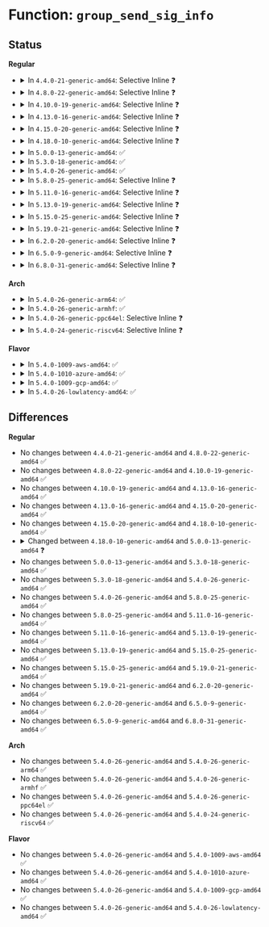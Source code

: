 # Function: <code>group_send_sig_info</code>

## Status
<b>Regular</b>
<ul>
<li>
<details>
<summary>In <code>4.4.0-21-generic-amd64</code>: Selective Inline ❓</summary>

```c
int group_send_sig_info(int sig, struct siginfo * info, struct task_struct * p)
```

```json
{
  "name": "group_send_sig_info",
  "collision_type": "Unique Global",
  "inline_type": "Selective",
  "funcs": [
    {
      "addr": 18446744071579432800,
      "name": "group_send_sig_info",
      "external": true,
      "loc": "kernel/signal.c:1254",
      "file": "kernel/signal.c",
      "inline": "not declared, inlined",
      "caller_inline": [],
      "caller_func": [
        "kernel/exit.c:do_exit",
        "kernel/signal.c:__kill_pgrp_info",
        "kernel/signal.c:kill_pid_info",
        "kernel/signal.c:SYSC_kill"
      ]
    }
  ],
  "symbols": [
    {
      "addr": 18446744071579432800,
      "name": "group_send_sig_info",
      "section": ".text",
      "bind": "STB_GLOBAL",
      "size": 60
    }
  ]
}
```
</details>
</li>
<li>
<details>
<summary>In <code>4.8.0-22-generic-amd64</code>: Selective Inline ❓</summary>

```c
int group_send_sig_info(int sig, struct siginfo * info, struct task_struct * p)
```

```json
{
  "name": "group_send_sig_info",
  "collision_type": "Unique Global",
  "inline_type": "Selective",
  "funcs": [
    {
      "addr": 18446744071579445216,
      "name": "group_send_sig_info",
      "external": true,
      "loc": "kernel/signal.c:1254",
      "file": "kernel/signal.c",
      "inline": "not declared, inlined",
      "caller_inline": [],
      "caller_func": [
        "kernel/exit.c:do_exit",
        "kernel/signal.c:SYSC_kill",
        "kernel/signal.c:kill_pid_info",
        "kernel/signal.c:__kill_pgrp_info"
      ]
    }
  ],
  "symbols": [
    {
      "addr": 18446744071579445216,
      "name": "group_send_sig_info",
      "section": ".text",
      "bind": "STB_GLOBAL",
      "size": 60
    }
  ]
}
```
</details>
</li>
<li>
<details>
<summary>In <code>4.10.0-19-generic-amd64</code>: Selective Inline ❓</summary>

```c
int group_send_sig_info(int sig, struct siginfo * info, struct task_struct * p)
```

```json
{
  "name": "group_send_sig_info",
  "collision_type": "Unique Global",
  "inline_type": "Selective",
  "funcs": [
    {
      "addr": 18446744071579465584,
      "name": "group_send_sig_info",
      "external": true,
      "loc": "kernel/signal.c:1260",
      "file": "kernel/signal.c",
      "inline": "not declared, inlined",
      "caller_inline": [],
      "caller_func": [
        "kernel/exit.c:do_exit",
        "kernel/signal.c:SYSC_kill",
        "kernel/signal.c:kill_pid_info",
        "kernel/signal.c:__kill_pgrp_info"
      ]
    }
  ],
  "symbols": [
    {
      "addr": 18446744071579465584,
      "name": "group_send_sig_info",
      "section": ".text",
      "bind": "STB_GLOBAL",
      "size": 60
    }
  ]
}
```
</details>
</li>
<li>
<details>
<summary>In <code>4.13.0-16-generic-amd64</code>: Selective Inline ❓</summary>

```c
int group_send_sig_info(int sig, struct siginfo * info, struct task_struct * p)
```

```json
{
  "name": "group_send_sig_info",
  "collision_type": "Unique Global",
  "inline_type": "Selective",
  "funcs": [
    {
      "addr": 18446744071579454096,
      "name": "group_send_sig_info",
      "external": true,
      "loc": "kernel/signal.c:1278",
      "file": "kernel/signal.c",
      "inline": "not declared, inlined",
      "caller_inline": [],
      "caller_func": [
        "kernel/exit.c:do_exit",
        "kernel/signal.c:SYSC_kill",
        "kernel/signal.c:kill_pid_info",
        "kernel/signal.c:__kill_pgrp_info"
      ]
    }
  ],
  "symbols": [
    {
      "addr": 18446744071579454096,
      "name": "group_send_sig_info",
      "section": ".text",
      "bind": "STB_GLOBAL",
      "size": 60
    }
  ]
}
```
</details>
</li>
<li>
<details>
<summary>In <code>4.15.0-20-generic-amd64</code>: Selective Inline ❓</summary>

```c
int group_send_sig_info(int sig, struct siginfo * info, struct task_struct * p)
```

```json
{
  "name": "group_send_sig_info",
  "collision_type": "Unique Global",
  "inline_type": "Selective",
  "funcs": [
    {
      "addr": 18446744071579482416,
      "name": "group_send_sig_info",
      "external": true,
      "loc": "kernel/signal.c:1279",
      "file": "kernel/signal.c",
      "inline": "not declared, inlined",
      "caller_inline": [],
      "caller_func": [
        "kernel/exit.c:do_exit",
        "kernel/signal.c:SYSC_kill",
        "kernel/signal.c:kill_pid_info",
        "kernel/signal.c:__kill_pgrp_info"
      ]
    }
  ],
  "symbols": [
    {
      "addr": 18446744071579482416,
      "name": "group_send_sig_info",
      "section": ".text",
      "bind": "STB_GLOBAL",
      "size": 60
    }
  ]
}
```
</details>
</li>
<li>
<details>
<summary>In <code>4.18.0-10-generic-amd64</code>: Selective Inline ❓</summary>

```c
int group_send_sig_info(int sig, struct siginfo * info, struct task_struct * p)
```

```json
{
  "name": "group_send_sig_info",
  "collision_type": "Unique Global",
  "inline_type": "Selective",
  "funcs": [
    {
      "addr": 18446744071579498880,
      "name": "group_send_sig_info",
      "external": true,
      "loc": "kernel/signal.c:1277",
      "file": "kernel/signal.c",
      "inline": "not declared, inlined",
      "caller_inline": [],
      "caller_func": [
        "kernel/exit.c:do_exit",
        "kernel/signal.c:__do_sys_kill",
        "kernel/signal.c:kill_pid_info",
        "kernel/signal.c:__kill_pgrp_info"
      ]
    }
  ],
  "symbols": [
    {
      "addr": 18446744071579498880,
      "name": "group_send_sig_info",
      "section": ".text",
      "bind": "STB_GLOBAL",
      "size": 67
    }
  ]
}
```
</details>
</li>
<li>
<details>
<summary>In <code>5.0.0-13-generic-amd64</code>: ✅</summary>

```c
int group_send_sig_info(int sig, struct kernel_siginfo * info, struct task_struct * p, enum pid_type type)
```

```json
{
  "name": "group_send_sig_info",
  "collision_type": "Unique Global",
  "inline_type": "No",
  "funcs": [
    {
      "addr": 18446744071579532336,
      "name": "group_send_sig_info",
      "external": true,
      "loc": "kernel/signal.c:1360",
      "file": "kernel/signal.c",
      "inline": "seen, unknown",
      "caller_inline": [],
      "caller_func": [
        "kernel/exit.c:do_exit",
        "kernel/signal.c:kill_something_info",
        "kernel/signal.c:kill_pid_info",
        "kernel/signal.c:__kill_pgrp_info",
        "kernel/pid_namespace.c:zap_pid_ns_processes"
      ]
    }
  ],
  "symbols": [
    {
      "addr": 18446744071579532336,
      "name": "group_send_sig_info",
      "section": ".text",
      "bind": "STB_GLOBAL",
      "size": 74
    }
  ]
}
```
</details>
</li>
<li>
<details>
<summary>In <code>5.3.0-18-generic-amd64</code>: ✅</summary>

```c
int group_send_sig_info(int sig, struct kernel_siginfo * info, struct task_struct * p, enum pid_type type)
```

```json
{
  "name": "group_send_sig_info",
  "collision_type": "Unique Global",
  "inline_type": "No",
  "funcs": [
    {
      "addr": 18446744071579555744,
      "name": "group_send_sig_info",
      "external": true,
      "loc": "kernel/signal.c:1398",
      "file": "kernel/signal.c",
      "inline": "seen, unknown",
      "caller_inline": [],
      "caller_func": [
        "kernel/exit.c:do_exit",
        "kernel/signal.c:kill_something_info",
        "kernel/signal.c:kill_pid_info",
        "kernel/signal.c:__kill_pgrp_info",
        "kernel/pid_namespace.c:zap_pid_ns_processes",
        "kernel/trace/bpf_trace.c:bpf_send_signal",
        "kernel/trace/bpf_trace.c:do_bpf_send_signal"
      ]
    }
  ],
  "symbols": [
    {
      "addr": 18446744071579555744,
      "name": "group_send_sig_info",
      "section": ".text",
      "bind": "STB_GLOBAL",
      "size": 80
    }
  ]
}
```
</details>
</li>
<li>
<details>
<summary>In <code>5.4.0-26-generic-amd64</code>: ✅</summary>

```c
int group_send_sig_info(int sig, struct kernel_siginfo * info, struct task_struct * p, enum pid_type type)
```

```json
{
  "name": "group_send_sig_info",
  "collision_type": "Unique Global",
  "inline_type": "No",
  "funcs": [
    {
      "addr": 18446744071579581888,
      "name": "group_send_sig_info",
      "external": true,
      "loc": "kernel/signal.c:1403",
      "file": "kernel/signal.c",
      "inline": "seen, unknown",
      "caller_inline": [],
      "caller_func": [
        "kernel/exit.c:do_exit",
        "kernel/signal.c:kill_something_info",
        "kernel/signal.c:kill_pid_info",
        "kernel/signal.c:__kill_pgrp_info",
        "kernel/pid_namespace.c:zap_pid_ns_processes",
        "kernel/trace/bpf_trace.c:bpf_send_signal",
        "kernel/trace/bpf_trace.c:do_bpf_send_signal"
      ]
    }
  ],
  "symbols": [
    {
      "addr": 18446744071579581888,
      "name": "group_send_sig_info",
      "section": ".text",
      "bind": "STB_GLOBAL",
      "size": 80
    }
  ]
}
```
</details>
</li>
<li>
<details>
<summary>In <code>5.8.0-25-generic-amd64</code>: Selective Inline ❓</summary>

```c
int group_send_sig_info(int sig, struct kernel_siginfo * info, struct task_struct * p, enum pid_type type)
```

```json
{
  "name": "group_send_sig_info",
  "collision_type": "Unique Global",
  "inline_type": "Selective",
  "funcs": [
    {
      "addr": 18446744071579620161,
      "name": "group_send_sig_info",
      "external": true,
      "loc": "kernel/signal.c:1403",
      "file": "kernel/signal.c",
      "inline": "not declared, inlined",
      "caller_inline": [
        "kernel/signal.c:kill_pid",
        "kernel/signal.c:kill_something_info",
        "kernel/signal.c:__kill_pgrp_info"
      ],
      "caller_func": [
        "kernel/exit.c:forget_original_parent",
        "kernel/pid_namespace.c:zap_pid_ns_processes",
        "kernel/trace/bpf_trace.c:bpf_send_signal_common",
        "kernel/trace/bpf_trace.c:do_bpf_send_signal"
      ]
    }
  ],
  "symbols": [
    {
      "addr": 18446744071579617440,
      "name": "group_send_sig_info",
      "section": ".text",
      "bind": "STB_GLOBAL",
      "size": 80
    }
  ]
}
```
</details>
</li>
<li>
<details>
<summary>In <code>5.11.0-16-generic-amd64</code>: Selective Inline ❓</summary>

```c
int group_send_sig_info(int sig, struct kernel_siginfo * info, struct task_struct * p, enum pid_type type)
```

```json
{
  "name": "group_send_sig_info",
  "collision_type": "Unique Global",
  "inline_type": "Selective",
  "funcs": [
    {
      "addr": 18446744071579600761,
      "name": "group_send_sig_info",
      "external": true,
      "loc": "kernel/signal.c:1404",
      "file": "kernel/signal.c",
      "inline": "not declared, inlined",
      "caller_inline": [
        "kernel/signal.c:kill_something_info",
        "kernel/signal.c:kill_pid_info",
        "kernel/signal.c:__kill_pgrp_info"
      ],
      "caller_func": [
        "kernel/exit.c:forget_original_parent",
        "kernel/pid_namespace.c:zap_pid_ns_processes",
        "kernel/trace/bpf_trace.c:bpf_send_signal_common",
        "kernel/trace/bpf_trace.c:do_bpf_send_signal"
      ]
    }
  ],
  "symbols": [
    {
      "addr": 18446744071579597712,
      "name": "group_send_sig_info",
      "section": ".text",
      "bind": "STB_GLOBAL",
      "size": 101
    }
  ]
}
```
</details>
</li>
<li>
<details>
<summary>In <code>5.13.0-19-generic-amd64</code>: Selective Inline ❓</summary>

```c
int group_send_sig_info(int sig, struct kernel_siginfo * info, struct task_struct * p, enum pid_type type)
```

```json
{
  "name": "group_send_sig_info",
  "collision_type": "Unique Global",
  "inline_type": "Selective",
  "funcs": [
    {
      "addr": 18446744071579606265,
      "name": "group_send_sig_info",
      "external": true,
      "loc": "kernel/signal.c:1406",
      "file": "kernel/signal.c",
      "inline": "not declared, inlined",
      "caller_inline": [
        "kernel/signal.c:kill_something_info",
        "kernel/signal.c:kill_pid_info",
        "kernel/signal.c:__kill_pgrp_info"
      ],
      "caller_func": [
        "kernel/exit.c:forget_original_parent",
        "kernel/pid_namespace.c:zap_pid_ns_processes",
        "kernel/trace/bpf_trace.c:bpf_send_signal_common",
        "kernel/trace/bpf_trace.c:do_bpf_send_signal"
      ]
    }
  ],
  "symbols": [
    {
      "addr": 18446744071579603184,
      "name": "group_send_sig_info",
      "section": ".text",
      "bind": "STB_GLOBAL",
      "size": 101
    }
  ]
}
```
</details>
</li>
<li>
<details>
<summary>In <code>5.15.0-25-generic-amd64</code>: Selective Inline ❓</summary>

```c
int group_send_sig_info(int sig, struct kernel_siginfo * info, struct task_struct * p, enum pid_type type)
```

```json
{
  "name": "group_send_sig_info",
  "collision_type": "Unique Global",
  "inline_type": "Selective",
  "funcs": [
    {
      "addr": 18446744071579681545,
      "name": "group_send_sig_info",
      "external": true,
      "loc": "kernel/signal.c:1432",
      "file": "kernel/signal.c",
      "inline": "not declared, inlined",
      "caller_inline": [
        "kernel/signal.c:kill_something_info",
        "kernel/signal.c:kill_pid_info",
        "kernel/signal.c:__kill_pgrp_info"
      ],
      "caller_func": [
        "kernel/exit.c:forget_original_parent",
        "kernel/pid_namespace.c:zap_pid_ns_processes",
        "kernel/trace/bpf_trace.c:bpf_send_signal_common",
        "kernel/trace/bpf_trace.c:do_bpf_send_signal"
      ]
    }
  ],
  "symbols": [
    {
      "addr": 18446744071579678336,
      "name": "group_send_sig_info",
      "section": ".text",
      "bind": "STB_GLOBAL",
      "size": 101
    }
  ]
}
```
</details>
</li>
<li>
<details>
<summary>In <code>5.19.0-21-generic-amd64</code>: Selective Inline ❓</summary>

```c
int group_send_sig_info(int sig, struct kernel_siginfo * info, struct task_struct * p, enum pid_type type)
```

```json
{
  "name": "group_send_sig_info",
  "collision_type": "Unique Global",
  "inline_type": "Selective",
  "funcs": [
    {
      "addr": 18446744071579775928,
      "name": "group_send_sig_info",
      "external": true,
      "loc": "kernel/signal.c:1433",
      "file": "kernel/signal.c",
      "inline": "not declared, inlined",
      "caller_inline": [
        "kernel/signal.c:kill_pid",
        "kernel/signal.c:kill_something_info",
        "kernel/signal.c:__kill_pgrp_info"
      ],
      "caller_func": [
        "kernel/exit.c:forget_original_parent",
        "kernel/pid_namespace.c:zap_pid_ns_processes",
        "kernel/trace/bpf_trace.c:bpf_send_signal_common",
        "kernel/trace/bpf_trace.c:do_bpf_send_signal",
        "drivers/tty/tty_io.c:__do_SAK",
        "drivers/tty/tty_io.c:__do_SAK",
        "drivers/tty/tty_io.c:__do_SAK"
      ]
    }
  ],
  "symbols": [
    {
      "addr": 18446744071579772384,
      "name": "group_send_sig_info",
      "section": ".text",
      "bind": "STB_GLOBAL",
      "size": 134
    }
  ]
}
```
</details>
</li>
<li>
<details>
<summary>In <code>6.2.0-20-generic-amd64</code>: Selective Inline ❓</summary>

```c
int group_send_sig_info(int sig, struct kernel_siginfo * info, struct task_struct * p, enum pid_type type)
```

```json
{
  "name": "group_send_sig_info",
  "collision_type": "Unique Global",
  "inline_type": "Selective",
  "funcs": [
    {
      "addr": 18446744071579908376,
      "name": "group_send_sig_info",
      "external": true,
      "loc": "kernel/signal.c:1434",
      "file": "kernel/signal.c",
      "inline": "not declared, inlined",
      "caller_inline": [
        "kernel/signal.c:kill_pid",
        "kernel/signal.c:kill_something_info",
        "kernel/signal.c:__kill_pgrp_info"
      ],
      "caller_func": [
        "kernel/exit.c:forget_original_parent",
        "kernel/pid_namespace.c:zap_pid_ns_processes",
        "kernel/trace/bpf_trace.c:bpf_send_signal_common",
        "kernel/trace/bpf_trace.c:do_bpf_send_signal",
        "drivers/tty/tty_io.c:__do_SAK",
        "drivers/tty/tty_io.c:__do_SAK",
        "drivers/tty/tty_io.c:__do_SAK"
      ]
    }
  ],
  "symbols": [
    {
      "addr": 18446744071579904448,
      "name": "group_send_sig_info",
      "section": ".text",
      "bind": "STB_GLOBAL",
      "size": 134
    }
  ]
}
```
</details>
</li>
<li>
<details>
<summary>In <code>6.5.0-9-generic-amd64</code>: Selective Inline ❓</summary>

```c
int group_send_sig_info(int sig, struct kernel_siginfo * info, struct task_struct * p, enum pid_type type)
```

```json
{
  "name": "group_send_sig_info",
  "collision_type": "Unique Global",
  "inline_type": "Selective",
  "funcs": [
    {
      "addr": 18446744071579958104,
      "name": "group_send_sig_info",
      "external": true,
      "loc": "kernel/signal.c:1440",
      "file": "kernel/signal.c",
      "inline": "not declared, inlined",
      "caller_inline": [
        "kernel/signal.c:kill_pid",
        "kernel/signal.c:kill_something_info",
        "kernel/signal.c:__kill_pgrp_info"
      ],
      "caller_func": [
        "kernel/exit.c:forget_original_parent",
        "kernel/pid_namespace.c:zap_pid_ns_processes",
        "kernel/trace/bpf_trace.c:bpf_send_signal_common",
        "kernel/trace/bpf_trace.c:do_bpf_send_signal",
        "drivers/tty/tty_io.c:__do_SAK",
        "drivers/tty/tty_io.c:__do_SAK",
        "drivers/tty/tty_io.c:__do_SAK"
      ]
    }
  ],
  "symbols": [
    {
      "addr": 18446744071579954176,
      "name": "group_send_sig_info",
      "section": ".text",
      "bind": "STB_GLOBAL",
      "size": 134
    }
  ]
}
```
</details>
</li>
<li>
<details>
<summary>In <code>6.8.0-31-generic-amd64</code>: Selective Inline ❓</summary>

```c
int group_send_sig_info(int sig, struct kernel_siginfo * info, struct task_struct * p, enum pid_type type)
```

```json
{
  "name": "group_send_sig_info",
  "collision_type": "Unique Global",
  "inline_type": "Selective",
  "funcs": [
    {
      "addr": 18446744071579997384,
      "name": "group_send_sig_info",
      "external": true,
      "loc": "kernel/signal.c:1441",
      "file": "kernel/signal.c",
      "inline": "not declared, inlined",
      "caller_inline": [
        "kernel/signal.c:kill_pid",
        "kernel/signal.c:kill_something_info",
        "kernel/signal.c:__kill_pgrp_info"
      ],
      "caller_func": [
        "kernel/exit.c:forget_original_parent",
        "kernel/pid_namespace.c:zap_pid_ns_processes",
        "kernel/trace/bpf_trace.c:bpf_send_signal_common",
        "kernel/trace/bpf_trace.c:do_bpf_send_signal",
        "drivers/tty/tty_io.c:__do_SAK",
        "drivers/tty/tty_io.c:__do_SAK",
        "drivers/tty/tty_io.c:__do_SAK"
      ]
    }
  ],
  "symbols": [
    {
      "addr": 18446744071579993472,
      "name": "group_send_sig_info",
      "section": ".text",
      "bind": "STB_GLOBAL",
      "size": 134
    }
  ]
}
```
</details>
</li>
</ul>
<b>Arch</b>
<ul>
<li>
<details>
<summary>In <code>5.4.0-26-generic-arm64</code>: ✅</summary>

```c
int group_send_sig_info(int sig, struct kernel_siginfo * info, struct task_struct * p, enum pid_type type)
```

```json
{
  "name": "group_send_sig_info",
  "collision_type": "Unique Global",
  "inline_type": "No",
  "funcs": [
    {
      "addr": 18446603336490745320,
      "name": "group_send_sig_info",
      "external": true,
      "loc": "kernel/signal.c:1403",
      "file": "kernel/signal.c",
      "inline": "seen, unknown",
      "caller_inline": [],
      "caller_func": [
        "kernel/exit.c:do_exit",
        "kernel/signal.c:__arm64_sys_kill",
        "kernel/signal.c:kill_pid_info",
        "kernel/signal.c:__kill_pgrp_info",
        "kernel/pid_namespace.c:zap_pid_ns_processes",
        "kernel/trace/bpf_trace.c:do_bpf_send_signal"
      ]
    }
  ],
  "symbols": [
    {
      "addr": 18446603336490745320,
      "name": "group_send_sig_info",
      "section": ".text",
      "bind": "STB_GLOBAL",
      "size": 120
    }
  ]
}
```
</details>
</li>
<li>
<details>
<summary>In <code>5.4.0-26-generic-armhf</code>: ✅</summary>

```c
int group_send_sig_info(int sig, struct kernel_siginfo * info, struct task_struct * p, enum pid_type type)
```

```json
{
  "name": "group_send_sig_info",
  "collision_type": "Unique Global",
  "inline_type": "No",
  "funcs": [
    {
      "addr": 3224796104,
      "name": "group_send_sig_info",
      "external": true,
      "loc": "kernel/signal.c:1403",
      "file": "kernel/signal.c",
      "inline": "seen, unknown",
      "caller_inline": [],
      "caller_func": [
        "kernel/exit.c:do_exit",
        "kernel/signal.c:__se_sys_kill",
        "kernel/signal.c:kill_pid_info",
        "kernel/signal.c:__kill_pgrp_info",
        "kernel/pid_namespace.c:zap_pid_ns_processes",
        "kernel/trace/bpf_trace.c:bpf_send_signal",
        "kernel/trace/bpf_trace.c:do_bpf_send_signal"
      ]
    }
  ],
  "symbols": [
    {
      "addr": 3224796104,
      "name": "group_send_sig_info",
      "section": ".text",
      "bind": "STB_GLOBAL",
      "size": 88
    }
  ]
}
```
</details>
</li>
<li>
<details>
<summary>In <code>5.4.0-26-generic-ppc64el</code>: Selective Inline ❓</summary>

```c
int group_send_sig_info(int sig, struct kernel_siginfo * info, struct task_struct * p, enum pid_type type)
```

```json
{
  "name": "group_send_sig_info",
  "collision_type": "Unique Global",
  "inline_type": "Selective",
  "funcs": [
    {
      "addr": 13835058055283569856,
      "name": "group_send_sig_info",
      "external": true,
      "loc": "kernel/signal.c:1403",
      "file": "kernel/signal.c",
      "inline": "not declared, inlined",
      "caller_inline": [],
      "caller_func": [
        "kernel/exit.c:do_exit",
        "kernel/signal.c:__se_sys_kill",
        "kernel/signal.c:kill_pid_info",
        "kernel/signal.c:__kill_pgrp_info",
        "kernel/pid_namespace.c:zap_pid_ns_processes",
        "kernel/trace/bpf_trace.c:do_bpf_send_signal"
      ]
    }
  ],
  "symbols": [
    {
      "addr": 13835058055283569856,
      "name": "group_send_sig_info",
      "section": ".text",
      "bind": "STB_GLOBAL",
      "size": 160
    }
  ]
}
```
</details>
</li>
<li>
<details>
<summary>In <code>5.4.0-24-generic-riscv64</code>: Selective Inline ❓</summary>

```c
int group_send_sig_info(int sig, struct kernel_siginfo * info, struct task_struct * p, enum pid_type type)
```

```json
{
  "name": "group_send_sig_info",
  "collision_type": "Unique Global",
  "inline_type": "Selective",
  "funcs": [
    {
      "addr": 18446743936271450406,
      "name": "group_send_sig_info",
      "external": true,
      "loc": "kernel/signal.c:1403",
      "file": "kernel/signal.c",
      "inline": "not declared, inlined",
      "caller_inline": [],
      "caller_func": [
        "kernel/exit.c:do_exit",
        "kernel/signal.c:__se_sys_kill",
        "kernel/signal.c:kill_pid_info",
        "kernel/signal.c:__kill_pgrp_info",
        "kernel/pid_namespace.c:zap_pid_ns_processes"
      ]
    }
  ],
  "symbols": [
    {
      "addr": 18446743936271450406,
      "name": "group_send_sig_info",
      "section": ".text",
      "bind": "STB_GLOBAL",
      "size": 100
    }
  ]
}
```
</details>
</li>
</ul>
<b>Flavor</b>
<ul>
<li>
<details>
<summary>In <code>5.4.0-1009-aws-amd64</code>: ✅</summary>

```c
int group_send_sig_info(int sig, struct kernel_siginfo * info, struct task_struct * p, enum pid_type type)
```

```json
{
  "name": "group_send_sig_info",
  "collision_type": "Unique Global",
  "inline_type": "No",
  "funcs": [
    {
      "addr": 18446744071579558192,
      "name": "group_send_sig_info",
      "external": true,
      "loc": "kernel/signal.c:1403",
      "file": "kernel/signal.c",
      "inline": "seen, unknown",
      "caller_inline": [],
      "caller_func": [
        "kernel/exit.c:do_exit",
        "kernel/signal.c:kill_something_info",
        "kernel/signal.c:kill_pid_info",
        "kernel/signal.c:__kill_pgrp_info",
        "kernel/pid_namespace.c:zap_pid_ns_processes",
        "kernel/trace/bpf_trace.c:bpf_send_signal",
        "kernel/trace/bpf_trace.c:do_bpf_send_signal"
      ]
    }
  ],
  "symbols": [
    {
      "addr": 18446744071579558192,
      "name": "group_send_sig_info",
      "section": ".text",
      "bind": "STB_GLOBAL",
      "size": 80
    }
  ]
}
```
</details>
</li>
<li>
<details>
<summary>In <code>5.4.0-1010-azure-amd64</code>: ✅</summary>

```c
int group_send_sig_info(int sig, struct kernel_siginfo * info, struct task_struct * p, enum pid_type type)
```

```json
{
  "name": "group_send_sig_info",
  "collision_type": "Unique Global",
  "inline_type": "No",
  "funcs": [
    {
      "addr": 18446744071579486848,
      "name": "group_send_sig_info",
      "external": true,
      "loc": "kernel/signal.c:1403",
      "file": "kernel/signal.c",
      "inline": "seen, unknown",
      "caller_inline": [],
      "caller_func": [
        "kernel/exit.c:do_exit",
        "kernel/signal.c:kill_something_info",
        "kernel/signal.c:kill_pid_info",
        "kernel/signal.c:__kill_pgrp_info",
        "kernel/pid_namespace.c:zap_pid_ns_processes",
        "kernel/trace/bpf_trace.c:bpf_send_signal",
        "kernel/trace/bpf_trace.c:do_bpf_send_signal"
      ]
    }
  ],
  "symbols": [
    {
      "addr": 18446744071579486848,
      "name": "group_send_sig_info",
      "section": ".text",
      "bind": "STB_GLOBAL",
      "size": 80
    }
  ]
}
```
</details>
</li>
<li>
<details>
<summary>In <code>5.4.0-1009-gcp-amd64</code>: ✅</summary>

```c
int group_send_sig_info(int sig, struct kernel_siginfo * info, struct task_struct * p, enum pid_type type)
```

```json
{
  "name": "group_send_sig_info",
  "collision_type": "Unique Global",
  "inline_type": "No",
  "funcs": [
    {
      "addr": 18446744071579555472,
      "name": "group_send_sig_info",
      "external": true,
      "loc": "kernel/signal.c:1403",
      "file": "kernel/signal.c",
      "inline": "seen, unknown",
      "caller_inline": [],
      "caller_func": [
        "kernel/exit.c:do_exit",
        "kernel/signal.c:kill_something_info",
        "kernel/signal.c:kill_pid_info",
        "kernel/signal.c:__kill_pgrp_info",
        "kernel/pid_namespace.c:zap_pid_ns_processes",
        "kernel/trace/bpf_trace.c:bpf_send_signal",
        "kernel/trace/bpf_trace.c:do_bpf_send_signal"
      ]
    }
  ],
  "symbols": [
    {
      "addr": 18446744071579555472,
      "name": "group_send_sig_info",
      "section": ".text",
      "bind": "STB_GLOBAL",
      "size": 80
    }
  ]
}
```
</details>
</li>
<li>
<details>
<summary>In <code>5.4.0-26-lowlatency-amd64</code>: ✅</summary>

```c
int group_send_sig_info(int sig, struct kernel_siginfo * info, struct task_struct * p, enum pid_type type)
```

```json
{
  "name": "group_send_sig_info",
  "collision_type": "Unique Global",
  "inline_type": "No",
  "funcs": [
    {
      "addr": 18446744071579588736,
      "name": "group_send_sig_info",
      "external": true,
      "loc": "kernel/signal.c:1403",
      "file": "kernel/signal.c",
      "inline": "seen, unknown",
      "caller_inline": [],
      "caller_func": [
        "kernel/exit.c:do_exit",
        "kernel/signal.c:kill_something_info",
        "kernel/signal.c:kill_pid_info",
        "kernel/signal.c:__kill_pgrp_info",
        "kernel/pid_namespace.c:zap_pid_ns_processes",
        "kernel/trace/bpf_trace.c:bpf_send_signal",
        "kernel/trace/bpf_trace.c:do_bpf_send_signal"
      ]
    }
  ],
  "symbols": [
    {
      "addr": 18446744071579588736,
      "name": "group_send_sig_info",
      "section": ".text",
      "bind": "STB_GLOBAL",
      "size": 111
    }
  ]
}
```
</details>
</li>
</ul>

## Differences
<b>Regular</b>
<ul>
<li>
No changes between <code>4.4.0-21-generic-amd64</code> and <code>4.8.0-22-generic-amd64</code> ✅
</li>
<li>
No changes between <code>4.8.0-22-generic-amd64</code> and <code>4.10.0-19-generic-amd64</code> ✅
</li>
<li>
No changes between <code>4.10.0-19-generic-amd64</code> and <code>4.13.0-16-generic-amd64</code> ✅
</li>
<li>
No changes between <code>4.13.0-16-generic-amd64</code> and <code>4.15.0-20-generic-amd64</code> ✅
</li>
<li>
No changes between <code>4.15.0-20-generic-amd64</code> and <code>4.18.0-10-generic-amd64</code> ✅
</li>
<li>
<details>
<summary>Changed between <code>4.18.0-10-generic-amd64</code> and <code>5.0.0-13-generic-amd64</code> ❓</summary>
<ul>
<li>
<b>Param added. </b>
<code>enum pid_type type</code>
</li>
<li>
<b>Param type changed. </b>
<code>struct siginfo * info</code> ➡️ <code>struct kernel_siginfo * info</code>
</li>
</ul>
</details>
</li>
<li>
No changes between <code>5.0.0-13-generic-amd64</code> and <code>5.3.0-18-generic-amd64</code> ✅
</li>
<li>
No changes between <code>5.3.0-18-generic-amd64</code> and <code>5.4.0-26-generic-amd64</code> ✅
</li>
<li>
No changes between <code>5.4.0-26-generic-amd64</code> and <code>5.8.0-25-generic-amd64</code> ✅
</li>
<li>
No changes between <code>5.8.0-25-generic-amd64</code> and <code>5.11.0-16-generic-amd64</code> ✅
</li>
<li>
No changes between <code>5.11.0-16-generic-amd64</code> and <code>5.13.0-19-generic-amd64</code> ✅
</li>
<li>
No changes between <code>5.13.0-19-generic-amd64</code> and <code>5.15.0-25-generic-amd64</code> ✅
</li>
<li>
No changes between <code>5.15.0-25-generic-amd64</code> and <code>5.19.0-21-generic-amd64</code> ✅
</li>
<li>
No changes between <code>5.19.0-21-generic-amd64</code> and <code>6.2.0-20-generic-amd64</code> ✅
</li>
<li>
No changes between <code>6.2.0-20-generic-amd64</code> and <code>6.5.0-9-generic-amd64</code> ✅
</li>
<li>
No changes between <code>6.5.0-9-generic-amd64</code> and <code>6.8.0-31-generic-amd64</code> ✅
</li>
</ul>
<b>Arch</b>
<ul>
<li>
No changes between <code>5.4.0-26-generic-amd64</code> and <code>5.4.0-26-generic-arm64</code> ✅
</li>
<li>
No changes between <code>5.4.0-26-generic-amd64</code> and <code>5.4.0-26-generic-armhf</code> ✅
</li>
<li>
No changes between <code>5.4.0-26-generic-amd64</code> and <code>5.4.0-26-generic-ppc64el</code> ✅
</li>
<li>
No changes between <code>5.4.0-26-generic-amd64</code> and <code>5.4.0-24-generic-riscv64</code> ✅
</li>
</ul>
<b>Flavor</b>
<ul>
<li>
No changes between <code>5.4.0-26-generic-amd64</code> and <code>5.4.0-1009-aws-amd64</code> ✅
</li>
<li>
No changes between <code>5.4.0-26-generic-amd64</code> and <code>5.4.0-1010-azure-amd64</code> ✅
</li>
<li>
No changes between <code>5.4.0-26-generic-amd64</code> and <code>5.4.0-1009-gcp-amd64</code> ✅
</li>
<li>
No changes between <code>5.4.0-26-generic-amd64</code> and <code>5.4.0-26-lowlatency-amd64</code> ✅
</li>
</ul>
